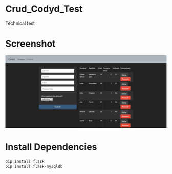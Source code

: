 # Crud_Codyd_Test
Technical  test
# Screenshot
![screentShot](./Docs/picture.png)


# Install Dependencies
```console
pip install flask
pip install flask-mysqldb
```

